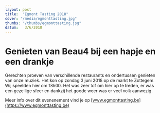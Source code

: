 ```yaml
---
layout: post
title:  "Egmont Tasting 2018"
cover: "/media/egmonttasting.jpg"
thumbs: "/thumbs/egmonttasting.jpg"
datum:   3/6/2018
---
```


# Genieten van Beau4 bij een hapje en een drankje

Gerechten proeven van verschillende restaurants en ondertussen genieten van onze muziek. Het kon op zondag 3 juni 2018 op de markt te Zottegem.
Wij speelden hier om 18h00.
Het was zeer tof om hier op te treden, er was een gezellige sfeer en dankzij het goede weer was er veel volk aanwezig.

Meer info over dit evenenement vind je op [www.egmonttasting.be](https://www.egmonttasting.be)